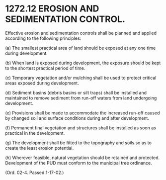 1272.12 EROSION AND SEDIMENTATION CONTROL.
==========================================

Effective erosion and sedimentation controls shall be planned and
applied according to the following principles:

​(a) The smallest practical area of land should be exposed at any one
time during development.

​(b) When land is exposed during development, the exposure should be
kept to the shortest practical period of time.

​(c) Temporary vegetation and/or mulching shall be used to protect
critical areas exposed during development.

​(d) Sediment basins (debris basins or silt traps) shall be installed
and maintained to remove sediment from run-off waters from land
undergoing development.

​(e) Provisions shall be made to accommodate the increased run-off
caused by changed soil and surface conditions during and after
development.

​(f) Permanent final vegetation and structures shall be installed as
soon as practical in the development.

​(g) The development shall be fitted to the topography and soils so as
to create the least erosion potential.

​(h) Wherever feasible, natural vegetation should be retained and
protected. Development of the PUD must conform to the municipal tree
ordinance.

(Ord. 02-4. Passed 1-17-02.)
